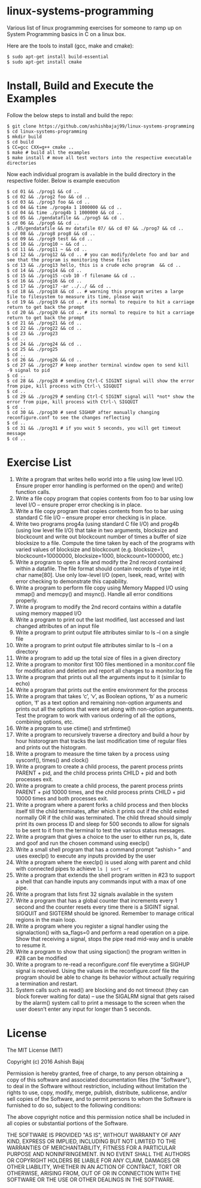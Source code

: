 # linux-systems-programming
Various list of linux programming exercises for someone to ramp up on System Programming basics in C on a linux box.

Here are the tools to install (gcc, make and cmake):

```
$ sudo apt-get install build-essential
$ sudo apt-get install cmake
```

Install, Build and Execute the Examples
============
Follow the below steps to install and build the repo:

```
$ git clone https://github.com/ashishbajaj99/linux-systems-programming
$ cd linux-systems-programming
$ mkdir build
$ cd build
$ CC=gcc CXX=g++ cmake ..
$ make # build all the examples
$ make install # move all test vectors into the respective executable directories
```
Now each individual program is available in the build directory in the respective folder. Below is example execution
```
$ cd 01 && ./prog1 && cd ..
$ cd 02 && ./prog2 foo && cd ..
$ cd 03 && ./prog3 foo && cd ..
$ cd 04 && time ./prog4a 1 1000000 && cd ..
$ cd 04 && time ./prog4b 1 1000000 && cd ..
$ cd 05 && ./gendatafile && ./prog5 && cd ..
$ cd 06 && ./prog6 && cd ..
$ ./05/gendatafile && mv datafile 07/ && cd 07 && ./prog7 && cd ..
$ cd 08 && ./prog8 prog8 && cd ..
$ cd 09 && ./prog9 test && cd ..
$ cd 10 && ./prog10 ~ && cd ..
$ cd 11 && ./prog11 ~ && cd ..
$ cd 12 && ./prog12 && cd .. # you can modify/delete foo and bar and see that the program is monitoring these files
$ cd 13 && ./prog13 hello, this is a crude echo program  && cd ..
$ cd 14 && ./prog14 && cd ..
$ cd 15 && ./prog15 -cvb 10 -f filename && cd ..
$ cd 16 && ./prog16 && cd ..
$ cd 17 && ./prog17 -ar ../../ && cd ..
$ cd 18 && ./prog18 && cd .. # warning this program writes a large file to filesystem to measure its time, please wait
$ cd 19 && ./prog19 && cd .. # its normal to require to hit a carriage return to get back the prompt
$ cd 20 && ./prog20 && cd .. # its normal to require to hit a carriage return to get back the prompt
$ cd 21 && ./prog21 && cd ..
$ cd 22 && ./prog22 && cd ..
$ cd 23 && ./prog23
$ cd ..
$ cd 24 && ./prog24 && cd ..
$ cd 25 && ./prog25
$ cd ..
$ cd 26 && ./prog26 && cd ..
$ cd 27 && ./prog27 # keep another terminal window open to send kill -9 signal to pid
$ cd ..
$ cd 28 && ./prog28 # sending Ctrl-C SIGINT signal will show the error from pipe, kill process with Ctrl-\ SIGQUIT
$ cd ..
$ cd 29 && ./prog29 # sending Ctrl-C SIGINT signal will *not* show the error from pipe, kill process with Ctrl-\ SIGQUIT
$ cd ..
$ cd 30 && ./prog30 # send SIGHUP after manually changing reconfigure.conf to see the changes reflecting
$ cd ..
$ cd 31 && ./prog31 # if you wait 5 seconds, you will get timeout message
$ cd ..
```

Exercise List
==========
1. Write a program that writes hello world into a file using low level I/O. Ensure proper error handling is performed on the open() and write() function calls.
2. Write a file copy program that copies contents from foo to bar using low level I/O – ensure proper error checking is in place.
3. Write a file copy program that copies contents from foo to bar using standard C file I/O – ensure proper error checking is in place.
4. Write two programs prog4a (using standard C file I/O) and prog4b (using low level file I/O) that take in two arguments, blocksize and blockcount and write out blockcount number of times a buffer of size blocksize to a file. Compute the time taken by each of the programs with varied values of blocksize and blockcount (e.g. blocksize=1, blockcount=10000000, blocksize=1000, blockcount=1000000, etc.)
5. Write a program to open a file and modify the 2nd record contained within a datafile. The file format should contain records of type int id; char name[80]. Use only low-level I/O (open, lseek, read, write) with error checking to demonstrate this capability.
6. Write a program to perform file copy using Memory Mapped I/O using mmap() and memcpy() and msync(). Handle all error conditions properly.
7. Write a program to modify the 2nd record contains within a datafile using memory mapped I/O
8. Write a program to print out the last modified, last accessed and last changed attributes of an input file
9. Write a program to print output file attributes similar to ls –l on a single file
10. Write a program to print output file attributes similar to ls –l on a directory 
11. Write a program to add up the total size of files in a given directory
12. Write a program to monitor first 100 files mentioned in a monitor.conf file for modification and deletion and report all changes to a monitor.log file
13. Write a program that prints out all the arguments input to it (similar to echo)
14. Write a program that prints out the entire environment for the process
15. Write a program that takes ‘c’, ‘v’, as Boolean options, ‘b’ as a numeric option, ‘f’ as a text option and remaining non-option arguments and prints out all the options that were set along with non-option arguments. Test the program to work with various ordering of all the options, combining options, etc.
16. Write a program to use ctime() and strfmtime()
17. Write a program to recursively traverse a directory and build a hour by hour historogram that tracks the last modification time of regular files and prints out the histogram.
18. Write a program to measure the time taken by a process using sysconf(), times() and clock()
19. Write a program to create a child process, the parent process prints PARENT + pid, and the child process prints CHILD + pid and both processes exit.
20. Write a program to create a child process, the parent process prints PARENT + pid 10000 times, and the child process prints CHILD + pid 10000 times and both processes exit.
21. Write a program where a parent forks a child process and then blocks itself till the child terminates, after which it prints out if the child exited normally OR if the child was terminated. The child thread should simply print its own process ID and sleep for 500 seconds to allow for signals to be sent to it from the terminal to test the various status messages.
22. Write a program that gives a choice to the user to either run ps, ls, date and goof and run the chosen command using execlp()
23. Write a small shell program that has a command prompt “ashish> ” and uses execlp() to execute any inputs provided by the user
24. Write a program where the execlp() is used along with parent and child with connected pipes to achieve `ls | sort –r`
25. Write a program that extends the shell program written in #23 to support a shell that can handle inputs any commands input with a max of one pipe.
26. Write a program that lists first 32 signals available in the system
27. Write a program that has a global counter that increments every 1 second and the counter resets every time there is a SIGINT signal. SIGQUIT and SIGTERM should be ignored. Remember to manage critical regions in the main loop.
28. Write a program where you register a signal handler using the signalaction() with sa_flags=0 and perform a read operation on a pipe. Show that receiving a signal, stops the pipe read mid-way and is unable to resume it.
29. Write a program to show that using sigaction() the program written in #28 can be modified 
30. Write a program to re-read a reconfigure.conf file everytime a SIGHUP signal is received. Using the values in the reconfigure.conf file the program should be able to change its behavior without actually requiring a termination and restart.
31. System calls such as read() are blocking and do not timeout (they can block forever waiting for data) – use the SIGALRM signal that gets raised by the alarm() system call to print a message to the screen when the user doesn’t enter any input for longer than 5 seconds.


License
==========
The MIT License (MIT)

Copyright (c) 2016 Ashish Bajaj

Permission is hereby granted, free of charge, to any person obtaining a copy
of this software and associated documentation files (the "Software"), to deal
in the Software without restriction, including without limitation the rights
to use, copy, modify, merge, publish, distribute, sublicense, and/or sell
copies of the Software, and to permit persons to whom the Software is
furnished to do so, subject to the following conditions:

The above copyright notice and this permission notice shall be included in all
copies or substantial portions of the Software.

THE SOFTWARE IS PROVIDED "AS IS", WITHOUT WARRANTY OF ANY KIND, EXPRESS OR
IMPLIED, INCLUDING BUT NOT LIMITED TO THE WARRANTIES OF MERCHANTABILITY,
FITNESS FOR A PARTICULAR PURPOSE AND NONINFRINGEMENT. IN NO EVENT SHALL THE
AUTHORS OR COPYRIGHT HOLDERS BE LIABLE FOR ANY CLAIM, DAMAGES OR OTHER
LIABILITY, WHETHER IN AN ACTION OF CONTRACT, TORT OR OTHERWISE, ARISING FROM,
OUT OF OR IN CONNECTION WITH THE SOFTWARE OR THE USE OR OTHER DEALINGS IN THE
SOFTWARE.
